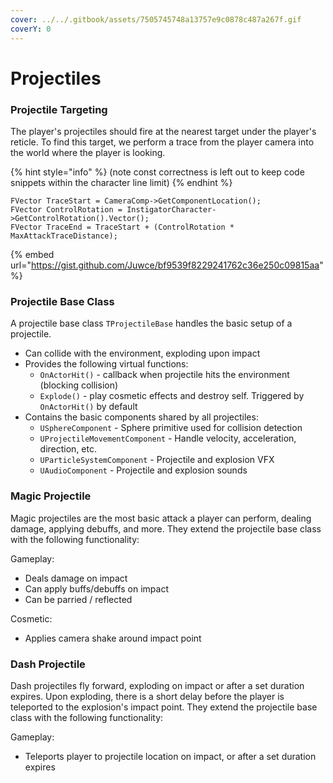 ```yaml
---
cover: ../../.gitbook/assets/7505745748a13757e9c0878c487a267f.gif
coverY: 0
---
```


# Projectiles

### Projectile Targeting

The player's projectiles should fire at the nearest target under the player's reticle. To find this target, we perform a trace from the player camera into the world where the player is looking.

{% hint style="info" %}
(note const correctness is left out to keep code snippets within the character line limit)
{% endhint %}

```
FVector TraceStart = CameraComp->GetComponentLocation();
FVector ControlRotation = InstigatorCharacter->GetControlRotation().Vector();
FVector TraceEnd = TraceStart + (ControlRotation * MaxAttackTraceDistance);
```



{% embed url="https://gist.github.com/Juwce/bf9539f8229241762c36e250c09815aa" %}

### Projectile Base Class

A projectile base class `TProjectileBase` handles the basic setup of a projectile.

* Can collide with the environment, exploding upon impact
* Provides the following virtual functions:
  * `OnActorHit()` - callback when projectile hits the environment (blocking collision)
  * `Explode()` - play cosmetic effects and destroy self. Triggered by `OnActorHit()` by default
* Contains the basic components shared by all projectiles:
  * `USphereComponent` - Sphere primitive used for collision detection
  * `UProjectileMovementComponent` - Handle velocity, acceleration, direction, etc.
  * `UParticleSystemComponent` - Projectile and explosion VFX
  * `UAudioComponent` - Projectile and explosion sounds

### Magic Projectile

Magic projectiles are the most basic attack a player can perform, dealing damage, applying debuffs, and more. They extend the projectile base class with the following functionality:

Gameplay:

* Deals damage on impact
* Can apply buffs/debuffs on impact
* Can be parried / reflected

Cosmetic:

* Applies camera shake around impact point

### Dash Projectile

Dash projectiles fly forward, exploding on impact or after a set duration expires. Upon exploding, there is a short delay before the player is teleported to the explosion's impact point. They extend the projectile base class with the following functionality:

Gameplay:

* Teleports player to projectile location on impact, or after a set duration expires
